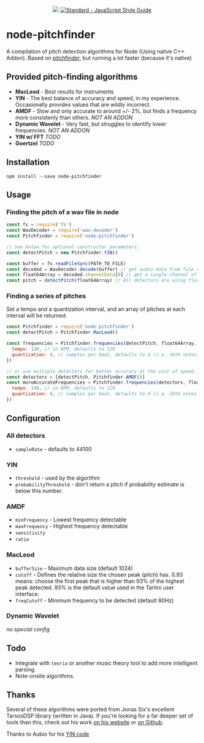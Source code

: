 <p align="center">
  <a href="https://travis-ci.org/cristovao-trevisan/node-pitchfinde"><img src="https://travis-ci.org/peterkhayes/pitchfinder.svg?branch=master"></a>
  <a href="https://standardjs.com"><img src="https://img.shields.io/badge/code_style-standard-brightgreen.svg" alt="Standard - JavaScript Style Guide"></a>
</p>

# node-pitchfinder
A compilation of pitch detection algorithms for Node (Using native C++ Addon).
Based on [pitchfinder](https://github.com/peterkhayes/pitchfinder), but running a lot faster (because it's native)

## Provided pitch-finding algorithms
- **MacLeod** - Best results for instruments
- **YIN** - The best balance of accuracy and speed, in my experience.  Occasionally provides values that are wildly incorrect.
- **AMDF** - Slow and only accurate to around +/- 2%, but finds a frequency more consistenly than others. *NOT AN ADDON*
- **Dynamic Wavelet** - Very fast, but struggles to identify lower frequencies. *NOT AN ADDON*
- **YIN w/ FFT** *TODO*
- **Goertzel** *TODO*

## Installation
`npm install --save node-pitchfinder`

## Usage

### Finding the pitch of a wav file in node
```javascript
const fs = require('fs')
const WavDecoder = require('wav-decoder')
const Pitchfinder = require('node-pitchfinder')

// see below for optional constructor parameters.
const detectPitch = new Pitchfinder.YIN()

const buffer = fs.readFileSync(PATH_TO_FILE)
const decoded = WavDecoder.decode(buffer) // get audio data from file using `wav-decoder`
const float64Array = decoded.channelData[0] // get a single channel of sound
const pitch = detectPitch(float64Array) // All detectors are using float64Array internally, but you can also give an ordinary array of numbers
```

### Finding a series of pitches
Set a tempo and a quantization interval, and an array of pitches at each interval will be returned.

```javascript
const Pitchfinder = require('node-pitchfinder')
const detectPitch = Pitchfinder.MacLeod()

const frequencies = Pitchfinder.frequencies(detectPitch, float64Array, {
  tempo: 130, // in BPM, defaults to 120
  quantization: 4, // samples per beat, defaults to 4 (i.e. 16th notes)
})

// or use multiple detectors for better accuracy at the cost of speed.
const detectors = [detectPitch, Pitchfinder.AMDF()]
const moreAccurateFrequencies = Pitchfinder.frequencies(detectors, float64Array, {
  tempo: 130, // in BPM, defaults to 120
  quantization: 4, // samples per beat, defaults to 4 (i.e. 16th notes)
})
```

## Configuration

### All detectors
- `sampleRate` - defaults to 44100

### YIN
- `threshold` - used by the algorithm
- `probabilityThreshold` - don't return a pitch if probability estimate is below this number.

### AMDF
- `minFrequency` - Lowest frequency detectable
- `maxFrequency` - Highest frequency detectable
- `sensitivity`
- `ratio`

### MacLeod
- `bufferSize` - Maximum data size (default 1024)
- `cutoff` - Defines the relative size the chosen peak (pitch) has. 0.93 means: choose
the first peak that is higher than 93% of the highest peak detected. 93% is the default value used in the Tartini user interface.
- `freqCutoff` - Minimum frequency to be detected (default 80Hz)

### Dynamic Wavelet
*no special config*


## Todo
- Integrate with `teoria` or another music theory tool to add more intelligent parsing.
- Note-onsite algorithms.

## Thanks
Several of these algorithms were ported from Jonas Six's excellent TarsosDSP library (written in Java).  If you're looking for a far deeper set of tools than this, check out his work [on his website](http://tarsos.0110.be/tag/TarsosDSP) or [on Github](https://github.com/JorenSix/TarsosDSP).

Thanks to Aubio for his [YIN code](https://github.com/aubio/aubio/blob/master/src/pitch/pitchyin.c)
